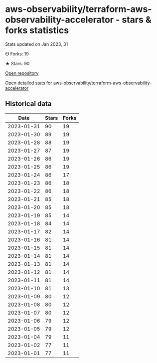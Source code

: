 # aws-observability/terraform-aws-observability-accelerator - stars & forks statistics

Stats updated on Jan 2023, 31

☋ Forks: 19

★ Stars: 90

[Open repository](https://github.com/aws-observability/terraform-aws-observability-accelerator)

[Open detailed stats for aws-observability/terraform-aws-observability-accelerator](https://reviewgithub.com/rep/aws-observability/terraform-aws-observability-accelerator)

## Historical data
| Date | Stars | Forks |
|------|-------|-------|
| 2023-01-31 | 90 | 19 | 
| 2023-01-30 | 89 | 19 | 
| 2023-01-28 | 88 | 19 | 
| 2023-01-27 | 87 | 19 | 
| 2023-01-26 | 86 | 19 | 
| 2023-01-25 | 86 | 19 | 
| 2023-01-24 | 86 | 17 | 
| 2023-01-23 | 86 | 18 | 
| 2023-01-22 | 86 | 18 | 
| 2023-01-21 | 85 | 18 | 
| 2023-01-20 | 85 | 18 | 
| 2023-01-19 | 85 | 14 | 
| 2023-01-18 | 84 | 14 | 
| 2023-01-17 | 82 | 14 | 
| 2023-01-16 | 81 | 14 | 
| 2023-01-15 | 81 | 14 | 
| 2023-01-14 | 81 | 14 | 
| 2023-01-13 | 81 | 14 | 
| 2023-01-12 | 81 | 14 | 
| 2023-01-11 | 81 | 14 | 
| 2023-01-10 | 81 | 13 | 
| 2023-01-09 | 80 | 12 | 
| 2023-01-08 | 80 | 12 | 
| 2023-01-07 | 80 | 12 | 
| 2023-01-06 | 79 | 12 | 
| 2023-01-05 | 79 | 12 | 
| 2023-01-04 | 79 | 11 | 
| 2023-01-02 | 77 | 11 | 
| 2023-01-01 | 77 | 11 | 

